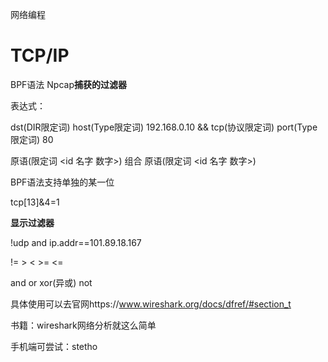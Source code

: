 网络编程

# TCP/IP

BPF语法 Npcap**捕获的过滤器**

表达式：

dst(DIR限定词) host(Type限定词) 192.168.0.10 && tcp(协议限定词) port(Type限定词) 80

原语(限定词 <id 名字 数字>) 组合 原语(限定词 <id 名字 数字>)

BPF语法支持单独的某一位

tcp[13]&4=1

**显示过滤器**

!udp and ip.addr==101.89.18.167

!= > < >= <=

and or xor(异或) not

具体使用可以去官网https://www.wireshark.org/docs/dfref/#section_t

书籍：wireshark网络分析就这么简单

手机端可尝试：stetho
